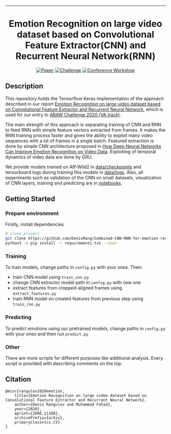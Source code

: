 
---   
<div align="center">    
 
# Emotion Recognition on large video dataset based on Convolutional Feature Extractor(CNN) and Recurrent Neural Network(RNN)

[![Paper](http://img.shields.io/badge/paper-arxiv.2006.11168-B31B1B.svg)](https://arxiv.org/abs/2006.11168)
[![Challenge](http://img.shields.io/badge/ABAW-2020-4b44ce.svg)](https://ibug.doc.ic.ac.uk/resources/fg-2020-competition-affective-behavior-analysis/)
[![Conference Workshop](http://img.shields.io/badge/FG-2020-4b44ce.svg)](https://ibug.doc.ic.ac.uk/resources/affect-recognition-wild-unimulti-modal-analysis-va/) 
</div>
 
## Description
This repository holds the Tensorflow Keras implementation of the approach described in our report [Emotion Recognition on large video dataset based on Convolutional Feature Extractor and Recurrent Neural Network](https://arxiv.org/abs/2006.11168), which is used for our entry to [ABAW Challenge 2020 (VA track)](https://ibug.doc.ic.ac.uk/resources/fg-2020-competition-affective-behavior-analysis/).

The main strength of this approach is separating training of CNN and RNN to feed RNN with simple feature vectors extracted from frames. 
It makes the RNN training process faster and gives the ability to exploit many video sequences with a lot of frames in a single batch. 
Featured extraction is done by simple CNN architecture proposed in [How Deep Neural Networks Can Improve Emotion Recognition on Video Data](https://arxiv.org/abs/1602.07377). 
Exploiting of temporal dynamics of video data are done by GRU.

We provide models trained on Aff-Wild2 in [data/checkpoints](data/checkpoints) and tensorboard logs during training this models in [data/logs](data/logs).
Also, all experiments such as validation of the CNN on small datasets, visualization of CNN layers, training and predicting are in [notebooks](notebooks).

## Getting Started   
### Prepare environment
Firstly, install dependencies
```bash
# clone project   
git clone https://github.com/DenisRang/Combined-CNN-RNN-for-emotion-recognition.git
python3 -m pip install -r requirements.txt --user
```
### Training
To train models, change paths in `config.py` with your ones. Then:
* train CNN model using `train_cnn.py` 
* change CNN extractor model path in `config.py` with new one
* extract features from cropped-aligned frames using `extract_features.py`
* train RNN model on created features from previous step using `train_rnn.py`
### Predicting
To predict emotions using our pretrained models, change paths in `config.py` with your ones and then run `predict.py`

### Other
There are more scripts for different purposes like additional analysis. 
Every script is provided with describing comments on the top.
## Citation   
```
@misc{rangulov2020emotion,
    title={Emotion Recognition on large video dataset based on Convolutional Feature Extractor and Recurrent Neural Network},
    author={Denis Rangulov and Muhammad Fahim},
    year={2020},
    eprint={2006.11168},
    archivePrefix={arXiv},
    primaryClass={cs.CV}
}
```
